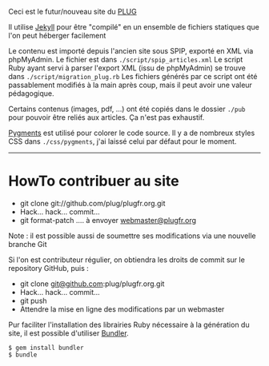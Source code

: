 Ceci est le futur/nouveau site du [PLUG](http://plugfr.org/)

Il utilise [Jekyll](http://jekyllrb.com) pour être "compilé" en un ensemble de fichiers statiques que l'on peut héberger facilement

Le contenu est importé depuis l'ancien site sous SPIP, exporté en XML via phpMyAdmin. Le fichier est dans `./script/spip_articles.xml`
Le script Ruby ayant servi à parser l'export XML (issu de phpMyAdmin) se trouve dans `./script/migration_plug.rb`
Les fichiers générés par ce script ont été passablement modifiés à la main après coup, mais il peut avoir une valeur pédagogique.

Certains contenus (images, pdf, …) ont été copiés dans le dossier `./pub` pour pouvoir être reliés aux articles. Ça n'est pas exhaustif.

[Pygments](http://pygments.org/) est utilisé pour colorer le code source.
Il y a de nombreux styles CSS dans `./css/pygments`, j'ai laissé celui par défaut pour le moment.

* * *

HowTo contribuer au site
========================

* git clone git://github.com/plug/plugfr.org.git
* Hack... hack... commit...
* git format-patch .... à envoyer webmaster@plugfr.org

Note : il est possible aussi de soumettre ses modifications via une nouvelle branche Git

Si l'on est contributeur régulier, on obtiendra les droits
de commit sur le repository GitHub, puis :

* git clone git@github.com:plug/plugfr.org.git
* Hack... hack... commit...
* git push
* Attendre la mise en ligne des modifications par un webmaster

Pur faciliter l'installation des librairies Ruby nécessaire à la génération du site, il est possible d'utiliser [Bundler](http://gembundler.com).

    $ gem install bundler
    $ bundle
